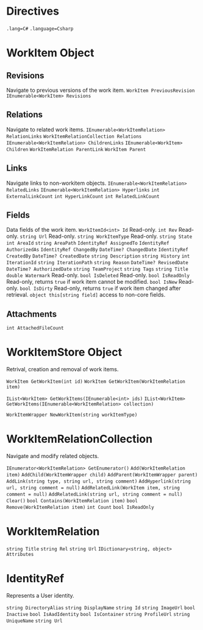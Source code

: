 # Directives

`.lang=C#`
`.language=Csharp`



# WorkItem Object

## Revisions
Navigate to previous versions of the work item.
`WorkItem PreviousRevision`
`IEnumerable<WorkItem> Revisions`

## Relations
Navigate to related work items.
`IEnumerable<WorkItemRelation> RelationLinks`
`WorkItemRelationCollection Relations`
`IEnumerable<WorkItemRelation> ChildrenLinks`
`IEnumerable<WorkItem> Children`
`WorkItemRelation ParentLink`
`WorkItem Parent`

## Links
Navigate links to non-workitem objects.
`IEnumerable<WorkItemRelation> RelatedLinks`
`IEnumerable<WorkItemRelation> Hyperlinks`
`int ExternalLinkCount`
`int HyperLinkCount`
`int RelatedLinkCount`

## Fields
Data fields of the work item.
`WorkItemId<int> Id` Read-only.
`int Rev` Read-only.
`string Url` Read-only.
`string WorkItemType` Read-only.
`string State`
`int AreaId`
`string AreaPath`
`IdentityRef AssignedTo`
`IdentityRef AuthorizedAs`
`IdentityRef ChangedBy`
`DateTime? ChangedDate`
`IdentityRef CreatedBy`
`DateTime? CreatedDate`
`string Description`
`string History`
`int IterationId`
`string IterationPath`
`string Reason`
`DateTime? RevisedDate`
`DateTime? AuthorizedDate`
`string TeamProject`
`string Tags`
`string Title`
`double Watermark` Read-only.
`bool IsDeleted` Read-only.
`bool IsReadOnly` Read-only, returns `true` if work item cannot be modified.
`bool IsNew` Read-only.
`bool IsDirty` Read-only, returns `true` if work item changed after retrieval.
`object this[string field]` access to non-core fields.

## Attachments
`int AttachedFileCount`



# WorkItemStore Object
Retrival, creation and removal of work items.

`WorkItem GetWorkItem(int id)`
`WorkItem GetWorkItem(WorkItemRelation item)`

`IList<WorkItem> GetWorkItems(IEnumerable<int> ids)`
`IList<WorkItem> GetWorkItems(IEnumerable<WorkItemRelation> collection)`

`WorkItemWrapper NewWorkItem(string workItemType)`



# WorkItemRelationCollection
Navigate and modify related objects.

`IEnumerator<WorkItemRelation> GetEnumerator()`
`Add(WorkItemRelation item)`
`AddChild(WorkItemWrapper child)`
`AddParent(WorkItemWrapper parent)`
`AddLink(string type, string url, string comment)`
`AddHyperlink(string url, string comment = null)`
`AddRelatedLink(WorkItem item, string comment = null)`
`AddRelatedLink(string url, string comment = null)`
`Clear()`
`bool Contains(WorkItemRelation item)`
`bool Remove(WorkItemRelation item)`
`int Count`
`bool IsReadOnly`



# WorkItemRelation

`string Title`
`string Rel`
`string Url`
`IDictionary<string, object> Attributes`



# IdentityRef
Represents a User identity.

`string DirectoryAlias`
`string DisplayName`
`string Id`
`string ImageUrl`
`bool Inactive`
`bool IsAadIdentity`
`bool IsContainer`
`string ProfileUrl`
`string UniqueName`
`string Url`
